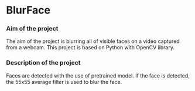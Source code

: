 # BlurFace

### Aim of the project
The aim of the project is blurring all of visible faces on a video captured from a webcam. 
This project is based on Python with OpenCV library. 

### Description of the project
Faces are detected with the use of pretrained model. If the face is detected, the 55x55 average filter is used to blur the face.
